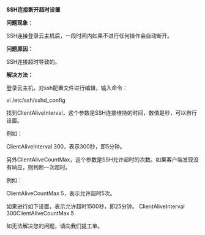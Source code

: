 **SSH连接断开超时设置**

**问题现象：**

SSH连接登录云主机后，一段时间内如果不进行任何操作会自动断开。

**问题原因：**

SSH连接超时导致的。

**解决方法：**

登录云主机，对ssh配置文件进行编辑，输入命令：

vi /etc/ssh/sshd_config

找到ClientAliveInterval，这个参数是SSH连接维持的时间，数值是秒，可以自行设置。

例如：

ClientAliveInterval 300，表示300秒，即5分钟。

另外ClientAliveCountMax，这个参数是SSH允许超时的次数。如果客户端发现没有响应，则判断一次超时。

例如：

ClientAliveCountMax 5，表示允许超时5次。

如果进行如下设置，表示允许超时1500秒，即25分钟。
ClientAliveInterval 300ClientAliveCountMax 5

如无法解决您的问题，请向我们提工单。